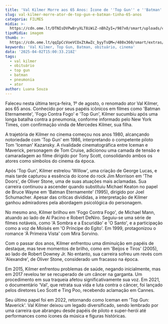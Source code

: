 ```yaml
---
title: 'Val Kilmer Morre aos 65 Anos: Ícone de ''Top Gun'' e ''Batman'''
slug: val-kilmer-morre-ator-de-top-gun-e-batman-tinha-65-anos
categoria: FILMES
midia: >-
  https://cdn.ome.lt/DTNIsDVPwBryXLT8iWiZ-nBhZyI=/987x0/smart/uploads/conteudo/fotos/val-kilmer-filmes.png
tipoMidia: imagem
thumb: >-
  https://cdn.ome.lt/qqIpCcVoeVCOxZtAwZc_byyTsQM=/480x360/smart/extras/conteudos/ValKilmer.101945.jpg
keywords: 'Val Kilmer, Top Gun, Batman, obituário, cinema'
data: '2025-04-02T15:00:33.218Z'
tags:
  - val kilmer
  - obituário
  - top gun
  - batman
  - pneumonia
  - ator
author: Luana Souza
---
```


Faleceu nesta última terça-feira, 1º de agosto, o renomado ator Val Kilmer, aos 65 anos. Conhecido por seus papéis icônicos em filmes como 'Batman Eternamente', 'Fogo Contra Fogo' e 'Top Gun', Kilmer sucumbiu após uma longa batalha contra a pneumonia, conforme informado pelo New York Times, com confirmação vinda de Mercedes Kilmer, sua filha.

A trajetória de Kilmer no cinema começou nos anos 1980, alcançando notoriedade com 'Top Gun' em 1986, interpretando o competente piloto Tom 'Iceman' Kazansky. A rivalidade cinematográfica entre Iceman e Maverick, personagem de Tom Cruise, adicionou uma camada de tensão e camaradagem ao filme dirigido por Tony Scott, consolidando ambos os atores como símbolos do cinema da época.

Após 'Top Gun', Kilmer estrelou 'Willow', uma criação de George Lucas, e mais tarde capturou a essência do ícone do rock Jim Morrison em 'The Doors', de Oliver Stone, uma de suas atuações mais aclamadas. Sua carreira continuou a ascender quando substituiu Michael Keaton no papel de Bruce Wayne em 'Batman Eternamente' (1995), dirigido por Joel Schumacher. Apesar das críticas divididas, a interpretação de Kilmer ganhou admiradores pela abordagem psicológica do personagem.

No mesmo ano, Kilmer brilhou em 'Fogo Contra Fogo', de Michael Mann, atuando ao lado de Al Pacino e Robert DeNiro. Seguiu-se uma série de filmes notáveis, como 'A Sombra e a Escuridão' e 'O Santo', e a participação como a voz de Moisés em 'O Príncipe do Egito'. Em 1999, protagonizou o romance 'À Primeira Vista' com Mira Sorvino.

Com o passar dos anos, Kilmer enfrentou uma diminuição em papéis de destaque, mas teve momentos de brilho, como em 'Beijos e Tiros' (2005), ao lado de Robert Downey Jr. No entanto, sua carreira sofreu um revés com 'Alexandre', de Oliver Stone, considerado um fracasso na época.

Em 2015, Kilmer enfrentou problemas de saúde, negando inicialmente, mas em 2017 revelou ter se recuperado de um câncer na garganta. Um procedimento em sua traqueia afetou significativamente sua voz. Em 2021, o documentário 'Val', que retrata sua vida e luta contra o câncer, foi lançado pelos diretores Leo Scott e Ting Poo, recebendo aclamação em Cannes.

Seu último papel foi em 2022, retornando como Iceman em 'Top Gun: Maverick'. Val Kilmer deixou um legado diversificado, sendo lembrado por uma carreira que abrangeu desde papéis de piloto e super-herói até performances como ícones da música e figuras históricas.
